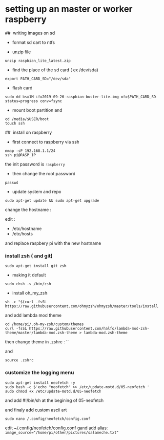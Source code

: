# setting up an master or worker raspberry

##  writing images on sd

 [raspbian_lite_latest]: https://raspberry-pi.fr/download/raspbian_lite_latest.zip

* format sd cart to ntfs

* unzip file

```shell
unzip raspbian_lite_latest.zip
```

* find the place of the sd card ( ex /dev/sda)
```shell
export PATH_CARD_SD="/dev/sda"
```
* flash card

```shell
sudo dd bs=1M if=2019-09-26-raspbian-buster-lite.img of=$PATH_CARD_SD status=progress conv=fsync
```

* mount boot partition and

```shell
cd /media/$USER/boot
touch ssh
```

##  install on raspberry


* first connect to raspberry via ssh

```shell
nmap -sP 192.168.1.1/24
ssh pi@RASP_IP
```

the init password is `raspberry`


* then change the root password

```shell
passwd
```
* update system and repo
```shell
sudo apt-get update && sudo apt-get upgrade
```

change the hostname :

edit :
 - /etc/hostname
 - /etc/hosts

 and replace raspbery pi with the new hostname

### install zsh ( and git)

```shell
sudo apt-get install git zsh
```

* making it default

```shell
sudo chsh -s /bin/zsh
```

* install oh_my_zsh

```shell
sh -c "$(curl -fsSL https://raw.githubusercontent.com/ohmyzsh/ohmyzsh/master/tools/install.sh)"
```

and add lambda mod theme

```shell
cd /home/pi/.oh-my-zsh/custom/themes
curl -fsSL https://raw.githubusercontent.com/halfo/lambda-mod-zsh-theme/master/lambda-mod.zsh-theme > lambda-mod.zsh-theme
```

then change theme in .zshrc :
 ``

and

```shell
source .zshrc
```

### customize the logging menu

```shell
sudo apt-get install neofetch -y
sudo bash -c $'echo "neofetch" >> /etc/update-motd.d/05-neofetch '
sudo chmod +x /etc/update-motd.d/05-neofetch
```

and add #!/bin/sh at the begining of 05-neofetch

and finaly add custom ascii art

```shell
sudo nano /.config/neofetch/config.conf
```

edit ~/.config/neofetch/config.conf gand add alias:
`image_source="/home/pi/other/pictures/salameche.txt" `
